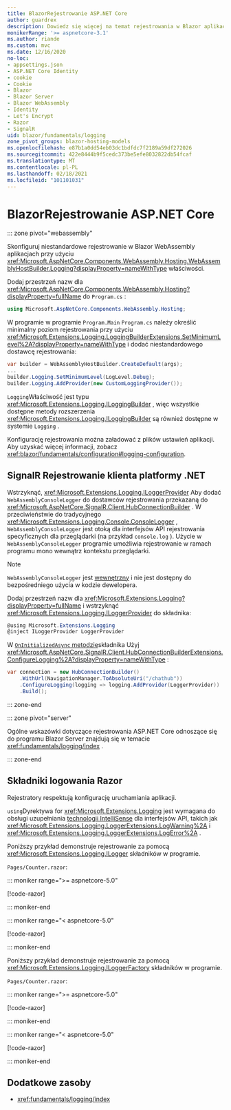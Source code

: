 ```yaml
---
title: BlazorRejestrowanie ASP.NET Core
author: guardrex
description: Dowiedz się więcej na temat rejestrowania w Blazor aplikacjach, w tym konfiguracji poziomu dziennika oraz pisania komunikatów dziennika ze Razor składników.
monikerRange: '>= aspnetcore-3.1'
ms.author: riande
ms.custom: mvc
ms.date: 12/16/2020
no-loc:
- appsettings.json
- ASP.NET Core Identity
- cookie
- Cookie
- Blazor
- Blazor Server
- Blazor WebAssembly
- Identity
- Let's Encrypt
- Razor
- SignalR
uid: blazor/fundamentals/logging
zone_pivot_groups: blazor-hosting-models
ms.openlocfilehash: e87b1a0dd54eb03dc1bdfdc7f2189a59df272026
ms.sourcegitcommit: 422e8444b9f5cedc373be5efe8032822db54fcaf
ms.translationtype: MT
ms.contentlocale: pl-PL
ms.lasthandoff: 02/18/2021
ms.locfileid: "101101031"
---
```

# <a name="aspnet-core-blazor-logging"></a>BlazorRejestrowanie ASP.NET Core

::: zone pivot="webassembly"

Skonfiguruj niestandardowe rejestrowanie w Blazor WebAssembly aplikacjach przy użyciu <xref:Microsoft.AspNetCore.Components.WebAssembly.Hosting.WebAssemblyHostBuilder.Logging?displayProperty=nameWithType> właściwości.

Dodaj przestrzeń nazw dla <xref:Microsoft.AspNetCore.Components.WebAssembly.Hosting?displayProperty=fullName> do `Program.cs` :

```csharp
using Microsoft.AspNetCore.Components.WebAssembly.Hosting;
```

W programie w programie `Program.Main` `Program.cs` należy określić minimalny poziom rejestrowania przy użyciu <xref:Microsoft.Extensions.Logging.LoggingBuilderExtensions.SetMinimumLevel%2A?displayProperty=nameWithType> i dodać niestandardowego dostawcę rejestrowania:

```csharp
var builder = WebAssemblyHostBuilder.CreateDefault(args);
...
builder.Logging.SetMinimumLevel(LogLevel.Debug);
builder.Logging.AddProvider(new CustomLoggingProvider());
```

`Logging`Właściwość jest typu <xref:Microsoft.Extensions.Logging.ILoggingBuilder> , więc wszystkie dostępne metody rozszerzenia <xref:Microsoft.Extensions.Logging.ILoggingBuilder> są również dostępne w systemie `Logging` .

Konfigurację rejestrowania można załadować z plików ustawień aplikacji. Aby uzyskać więcej informacji, zobacz <xref:blazor/fundamentals/configuration#logging-configuration>.

## <a name="signalr-net-client-logging"></a>SignalR Rejestrowanie klienta platformy .NET

Wstrzyknąć, <xref:Microsoft.Extensions.Logging.ILoggerProvider> Aby dodać `WebAssemblyConsoleLogger` do dostawców rejestrowania przekazaną do <xref:Microsoft.AspNetCore.SignalR.Client.HubConnectionBuilder> . W przeciwieństwie do tradycyjnego <xref:Microsoft.Extensions.Logging.Console.ConsoleLogger> , `WebAssemblyConsoleLogger` jest otoką dla interfejsów API rejestrowania specyficznych dla przeglądarki (na przykład `console.log` ). Użycie w `WebAssemblyConsoleLogger` programie umożliwia rejestrowanie w ramach programu mono wewnątrz kontekstu przeglądarki.

> [!NOTE]
> `WebAssemblyConsoleLogger` jest [wewnętrzny](/dotnet/csharp/language-reference/keywords/internal) i nie jest dostępny do bezpośredniego użycia w kodzie dewelopera.

Dodaj przestrzeń nazw dla <xref:Microsoft.Extensions.Logging?displayProperty=fullName> i wstrzyknąć <xref:Microsoft.Extensions.Logging.ILoggerProvider> do składnika:

```csharp
@using Microsoft.Extensions.Logging
@inject ILoggerProvider LoggerProvider
```

W [ `OnInitializedAsync` metodzie](xref:blazor/components/lifecycle#component-initialization-methods)składnika Użyj <xref:Microsoft.AspNetCore.SignalR.Client.HubConnectionBuilderExtensions.ConfigureLogging%2A?displayProperty=nameWithType> :

```csharp
var connection = new HubConnectionBuilder()
    .WithUrl(NavigationManager.ToAbsoluteUri("/chathub"))
    .ConfigureLogging(logging => logging.AddProvider(LoggerProvider))
    .Build();
```

::: zone-end

::: zone pivot="server"

Ogólne wskazówki dotyczące rejestrowania ASP.NET Core odnoszące się do programu Blazor Server znajdują się w temacie <xref:fundamentals/logging/index> .

::: zone-end

## <a name="log-in-razor-components"></a>Składniki logowania Razor

Rejestratory respektują konfigurację uruchamiania aplikacji.

`using`Dyrektywa for <xref:Microsoft.Extensions.Logging> jest wymagana do obsługi uzupełniania [technologii IntelliSense](/visualstudio/ide/using-intellisense) dla interfejsów API, takich jak <xref:Microsoft.Extensions.Logging.LoggerExtensions.LogWarning%2A> i <xref:Microsoft.Extensions.Logging.LoggerExtensions.LogError%2A> .

Poniższy przykład demonstruje rejestrowanie za pomocą <xref:Microsoft.Extensions.Logging.ILogger> składników w programie.

`Pages/Counter.razor`:

::: moniker range=">= aspnetcore-5.0"

[!code-razor[](~/blazor/common/samples/5.x/BlazorSample_WebAssembly/Pages/logging/Counter1.razor?highlight=3,16)]

::: moniker-end

::: moniker range="< aspnetcore-5.0"

[!code-razor[](~/blazor/common/samples/3.x/BlazorSample_WebAssembly/Pages/logging/Counter1.razor?highlight=3,16)]

::: moniker-end

Poniższy przykład demonstruje rejestrowanie za pomocą <xref:Microsoft.Extensions.Logging.ILoggerFactory> składników w programie.

`Pages/Counter.razor`:

::: moniker range=">= aspnetcore-5.0"

[!code-razor[](~/blazor/common/samples/5.x/BlazorSample_WebAssembly/Pages/logging/Counter2.razor?highlight=3,16-17)]

::: moniker-end

::: moniker range="< aspnetcore-5.0"

[!code-razor[](~/blazor/common/samples/3.x/BlazorSample_WebAssembly/Pages/logging/Counter2.razor?highlight=3,16-17)]

::: moniker-end

## <a name="additional-resources"></a>Dodatkowe zasoby

* <xref:fundamentals/logging/index>
